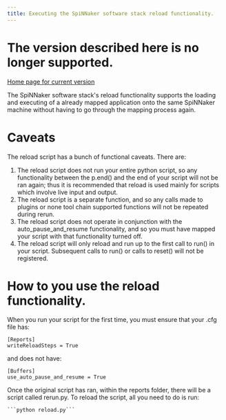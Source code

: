 ```yaml
---
title: Executing the SpiNNaker software stack reload functionality. 
---
```

# The version described here is no longer supported. 

[Home page for current version](/) 


The SpiNNaker software stack's reload functionality supports the loading and executing of a already mapped application onto the same SpiNNaker machine without having to go through the mapping process again. 

# Caveats

The reload script has a bunch of functional caveats. There are:
 
1. The reload script does not run your entire python script, so any functionality between the p.end() and the end of your script will not be ran again; thus it is recommended that reload is used mainly for scripts which involve live input and output.
1. The reload script is a separate function, and so any calls made to plugins or none tool chain supported functions will not be repeated during rerun.
1. The reload script does not operate in conjunction with the auto_pause_and_resume functionality, and so you must have mapped your script with that functionality turned off.
1. The reload script will only reload and run up to the first call to run() in your script.  Subsequent calls to run() or calls to reset() will not be registered.

# How to you use the reload functionality.

When you run your script for the first time, you must ensure that your .cfg file has:

    [Reports]
    writeReloadSteps = True
    
and does not have:

    [Buffers]
    use_auto_pause_and_resume = True
    
Once the original script has ran, within the reports folder, there will be a script called rerun.py. To reload the script, all you need to do is run:

    ```python reload.py```

    
